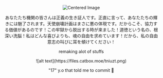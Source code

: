 <div align="center">
  <img src="https://komarev.com/ghpvc/?username=15chuu&color=72123c&label=birdies!" alt="Centered Image">
</div>

<p align="center">あなたたち機関の皆さんは正義の生き証人です。正直に言って、あなたたちの輝きには魅了されます。天使崩壊計画はまさに悪の体現です。だからこそ、協力する価値があるのです！この牢獄から脱出する時が来ました！道徳という名の、根深い洗脳！私はどんな喜びよりも、魂の自由を求めています！だから、私の自由意志の叫びに耳を傾けてください！</p>

<p align="center"> remaking alot of stuffs </p>

<p align="center"> ![alt text](https://files.catbox.moe/tniuzt.png) </p>

<p align="center"> "17" y.o that told me to commit 🤣 </p>
